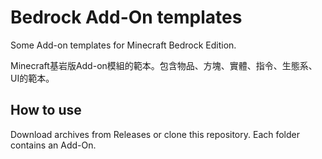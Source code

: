 # Bedrock Add-On templates
Some Add-on templates for Minecraft Bedrock Edition.

Minecraft基岩版Add-on模組的範本。包含物品、方塊、實體、指令、生態系、UI的範本。

## How to use
Download archives from Releases or clone this repository. Each folder contains an Add-On.
